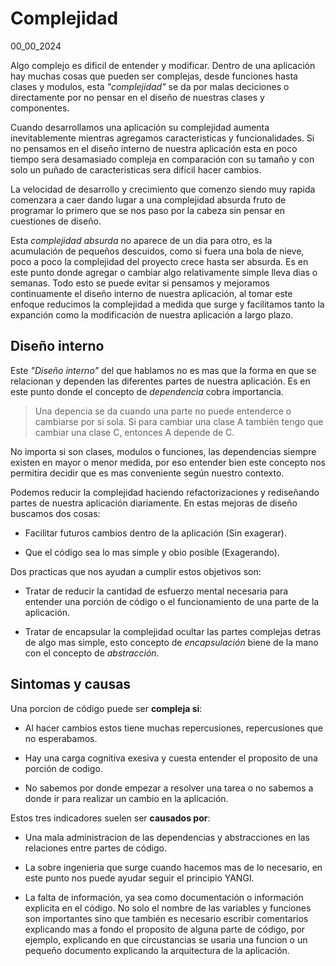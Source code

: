 # Complejidad
00_00_2024

Algo complejo es dificil de entender y modificar. Dentro de una aplicación hay muchas cosas que pueden ser complejas, desde funciones hasta clases y modulos, esta *"complejidad"* se da por malas deciciones o directamente por no pensar en el diseño de nuestras clases y componentes. 

Cuando desarrollamos una aplicación su complejidad aumenta inevitablemente mientras agregamos caracteristicas y funcionalidades. Si no pensamos en el diseño interno de nuestra aplicación esta en poco tiempo sera desamasiado compleja en comparación con su tamaño y con solo un puñado de caracteristicas sera difícil hacer cambios. 

La velocidad de desarrollo y crecimiento que comenzo siendo muy rapida comenzara a caer dando lugar a una complejidad absurda fruto de programar lo primero que se nos paso por la cabeza sin pensar en cuestiones de diseño.

Esta *complejidad absurda* no aparece de un dia para otro, es la acumulación de pequeños descuidos, como si fuera una bola de nieve, poco a poco la complejidad del proyecto crece hasta ser absurda. Es en este punto donde agregar o cambiar algo relativamente simple lleva dias o semanas. Todo esto se puede evitar si pensamos y mejoramos continuamente el diseño interno de nuestra aplicación, al tomar este enfoque reducimos la complejidad a medida que surge y facilitamos tanto la expanción como la modificación de nuestra aplicación a largo plazo.

## Diseño interno

Este *"Diseño interno"* del que hablamos no es mas que la forma en que se relacionan y dependen las diferentes partes de nuestra aplicación. Es en este punto donde el concepto de *dependencia* cobra importancia.

> Una depencia se da cuando una parte no puede entenderce o cambiarse por si sola. Si para cambiar una clase A también tengo que cambiar una clase C, entonces A depende de C. 

No importa si son clases, modulos o funciones, las dependencias siempre existen en mayor o menor medida, por eso entender bien este concepto nos permitira decidir que es mas conveniente según nuestro contexto.

Podemos reducir la complejidad haciendo refactorizaciones y rediseñando partes de nuestra aplicación diariamente. En estas mejoras de diseño buscamos dos cosas:

* Facilitar futuros cambios dentro de la aplicación (Sin exagerar).

* Que el código sea lo mas simple y obio posible (Exagerando).

Dos practicas que nos ayudan a cumplir estos objetivos son:

* Tratar de reducir la cantidad de esfuerzo mental necesaria para entender una porción de código o el funcionamiento de una parte de la aplicación.

* Tratar de encapsular la complejidad ocultar las partes complejas detras de algo mas simple, esto concepto de *encapsulación* biene de la mano con el concepto de *abstracción*.

## Sintomas y causas

Una porcion de código puede ser **compleja si**:

* Al hacer cambios estos tiene muchas repercusiones, repercusiones que no esperabamos.

* Hay una carga cognitiva exesiva y cuesta entender el proposito de una porción de codigo.

* No sabemos por donde empezar a resolver una tarea o no sabemos a donde ir para realizar un cambio en la aplicación.

Estos tres indicadores suelen ser **causados por**:

* Una mala administracion de las dependencias y abstracciones en las relaciones entre partes de código.

* La sobre ingenieria que surge cuando hacemos mas de lo necesario, en este punto nos puede ayudar seguir el principio YANGI.

* La falta de información, ya sea como documentación o información explicita en el código. No solo el nombre de las variables y funciones son importantes sino que también es necesario escribir comentarios explicando mas a fondo el proposito de alguna parte de código, por ejemplo, explicando en que circustancias se usaria una funcion o un pequeño documento explicando la arquitectura de la aplicación.
